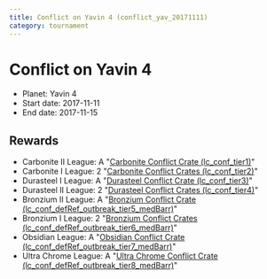 ```yaml
---
title: Conflict on Yavin 4 (conflict_yav_20171111)
category: tournament
---
```

# Conflict on Yavin 4

  * Planet: Yavin 4
  * Start date: 2017-11-11
  * End date: 2017-11-15

## Rewards

  * Carbonite II League: A "[Carbonite Conflict Crate (lc_conf_tier1)](lc_conf_tier1.html)"
  * Carbonite I League: 2 "[Carbonite Conflict Crates (lc_conf_tier2)](lc_conf_tier2.html)"
  * Durasteel I League: A "[Durasteel Conflict Crate (lc_conf_tier3)](lc_conf_tier3.html)"
  * Durasteel II League: 2 "[Durasteel Conflict Crates (lc_conf_tier4)](lc_conf_tier4.html)"
  * Bronzium II League: A "[Bronzium Conflict Crate (lc_conf_defRef_outbreak_tier5_medBarr)](lc_conf_defRef_outbreak_tier5_medBarr.html)"
  * Bronzium I League: 2 "[Bronzium Conflict Crates (lc_conf_defRef_outbreak_tier6_medBarr)](lc_conf_defRef_outbreak_tier6_medBarr.html)"
  * Obsidian League: A "[Obsidian Conflict Crate (lc_conf_defRef_outbreak_tier7_medBarr)](lc_conf_defRef_outbreak_tier7_medBarr.html)"
  * Ultra Chrome League: A "[Ultra Chrome Conflict Crate (lc_conf_defRef_outbreak_tier8_medBarr)](lc_conf_defRef_outbreak_tier8_medBarr.html)"
